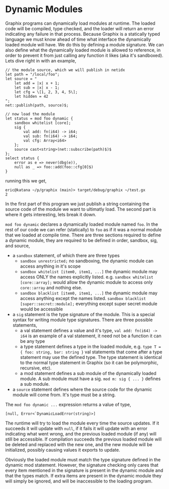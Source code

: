 # Dynamic Modules

Graphix programs can dynamically load modules at runtime. The loaded code will
be compiled, type checked, and the loader will return an error indicating any
failure in that process. Because Graphix is a statically typed language we must
know ahead of time what interface the dynamically loaded module will have. We do
this by defining a module signature. We can also define what the dynamically
loaded module is allowed to reference, in order to prevent it from just calling
any function it likes (aka it's sandboxed). Lets dive right in with an example,

```
// the module source, which we will publish in netidx
let path = "/local/foo";
let source = "
    let add = |x| x + 1;
    let sub = |x| x - 1;
    let cfg = \[1, 2, 3, 4, 5\];
    let hidden = 42
";
net::publish(path, source)$;

// now load the module
let status = mod foo dynamic {
    sandbox whitelist [core];
    sig {
        val add: fn(i64) -> i64;
        val sub: fn(i64) -> i64;
        val cfg: Array<i64>
    };
    source cast<string>(net::subscribe(path)$)$
};
select status {
    error as e => never(dbg(e)),
    null as _ => foo::add(foo::cfg[0]$)
}
```

running this we get,

```
eric@katana ~/p/graphix (main)> target/debug/graphix ~/test.gx
2
```

In the first part of this program we just publish a string containing the source
code of the module we want to ultimatly load. The second part is where it gets
interesting, lets break it down.

`mod foo dynamic` declares a dynamically loaded module named `foo`. In the rest
of our code we can refer (statically) to `foo` as if it was a normal module that
we loaded at compile time. There are three sections required to define a dynamic
module, they are required to be defined in order, sandbox, sig, and source,

- a `sandbox` statement, of which there are three types
  - `sandbox unrestricted;` no sandboxing, the dynamic module can access
    anything in it's scope
  - `sandbox whitelist [item0, item1, ...]` the dynamic module may access ONLY
    the names explicitly listed. e.g. `sandbox whitelist [core::array];` would
    allow the dynamic module to access only `core::array` and nothing else.
  - `sandbox blacklist [item0, item1, ...]` the dynamic module may access
    anything except the names listed. `sandbox blacklist
    [super::secret::module];` everything except super secret module would be
    accessible
- a `sig` statement is the type signature of the module. This is a special
  syntax for writing module type signatures. There are three possible statements,
  - a val statement defines a value and it's type, `val add: fn(i64) -> i64` is
    an example of a val statement, it need not be a function it can be any type
  - a type statement defines a type in the loaded module, e.g. `type T = { foo:
    string, bar: string }` val statements that come after a type statement may
    use the defined type. The type statement is identical to the normal type
    statement in Graphix (so it can be polymorphic, recursive, etc).
  - a mod statement defines a sub module of the dynamically loaded module. A sub
    module must have a sig. `mod m: sig { ... }` defines a sub module.
- a `source` statement defines where the source code for the dynamic module will
  come from. It's type must be a string.

The `mod foo dynamic ...` expression returns a value of type,

```[null, Error<`DynamicLoadError(string)>]```

The runtime will try to load the module every time the source updates. If it
succeeds it will update with `null`, if it fails it will update with an error
indicating what went wrong, and the previous loaded module (if any) will still
be accessible. If compilation succeeds the previous loaded module will be
deleted and replaced with the new one, and the new module will be initialized,
possibly causing values it exports to update.

Obviously the loaded module must match the type signature defined in the dynamic
mod statement. However, the signature checking only cares that every item
mentioned in the signature is present in the dynamic module and that the types
match. If extra items are present in the dynamic module they will simply be
ignored, and will be inaccessible to the loading program.
